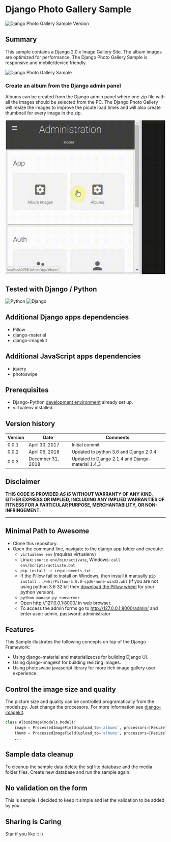 # Django Photo Gallery Sample #

![Django Photo Gallery Sample Version](https://img.shields.io/badge/Version-0.0.3-green.svg)

## Summary

This sample contains a Django 2.0.x Image Gallery Site. The album images are optimized for performance. The Django Photo Gallery Sample is responsive and mobile/device friendly.

![Django Photo Gallery Sample](./assets/django_photo_gallery_explore.gif)

### Create an album from the Django admin panel

Albums can be created from the Django admin panel where one zip file with all the images should be selected from the PC. The Django Photo Gallery will resize the images to improve the picute load times and will also create thumbnail for every image in the zip.

![Django Photo Gallery Sample](./assets/django_photo_gallery_admin.gif)


## Tested with Django / Python
![Python](https://img.shields.io/badge/Python-2.3.6-green.svg)
![Django](https://img.shields.io/badge/Django-2.1.4-green.svg)

## Additional Django apps dependencies
- Pillow
- django-material
- django-imagekit

## Additional JavaScript apps dependencies
- jquery
- photoswipe

## Prerequisites

- Django-Python [development environment](https://www.djangoproject.com/start/) already set up.
- virtualenv installed.


## Version history

Version|Date|Comments
-------|----|--------
0.0.1|April 30, 2017 | Initial commit
0.0.2|April 06, 2018 | Updated to python 3.6 and Django 2.0.4
0.0.3|December 31, 2018 | Updated to Django 2.1.4 and Django-material 1.4.3

## Disclaimer
**THIS CODE IS PROVIDED *AS IS* WITHOUT WARRANTY OF ANY KIND, EITHER EXPRESS OR IMPLIED, INCLUDING ANY IMPLIED WARRANTIES OF FITNESS FOR A PARTICULAR PURPOSE, MERCHANTABILITY, OR NON-INFRINGEMENT.**

---

## Minimal Path to Awesome

- Clone this repository.
- Open the command line, navigate to the django app folder and execute:
    - `virtualenv env` (requires virtualenv)
    - Linux: `source env/bin/activate`, Windows: `call env/Scripts/activate.bat`
    - `pip install -r requirements.txt`
    - If the Pillow fail to install on Windows, then install it manually `pip install ../whl/Pillow-5.0.0-cp36-none-win32.whl` (if you are not using python 3.6 32 bit then  [download the Pillow wheel](http://www.lfd.uci.edu/~gohlke/pythonlibs/#pillow) for your python version).
    - `python manage.py runserver`
    - Open http://127.0.0.1:8000/ in web browser.
    - To access the admin forms go to http://127.0.0.1:8000/admin/ and enter user: admin, password: administrator

## Features

This Sample illustrates the following concepts on top of the Django Framework:

- Using django-material and materializecss for building Django UI.
- Using django-imagekit for building resizing images.
- Using photoswipe javascript library for more rich image gallery user experience.

## Control the image size and quality
The picture size and quality can be controlled programatically from the models.py. Just change the processors. For more information see [django-imagekit](https://github.com/matthewwithanm/django-imagekit).

```python
class AlbumImage(models.Model):
    image = ProcessedImageField(upload_to='albums', processors=[ResizeToFit(1280)], format='JPEG', options={'quality': 70})
    thumb = ProcessedImageField(upload_to='albums', processors=[ResizeToFit(300)], format='JPEG', options={'quality': 80})
    ...
```

## Sample data cleanup
To cleanup the sample data delete the sql lite database and the media folder files. Create new database and run the sample again.

## No validation on the form
This is sample. I decided to keep it simple and let the validation to be added by you.

## Sharing is Caring

Star if you like it :)
